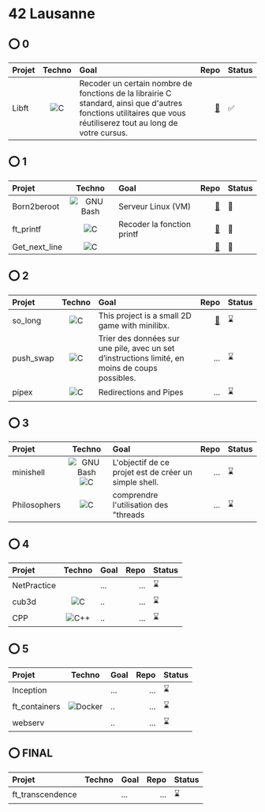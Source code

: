 # 42 Lausanne

## ⭕ 0
| Projet           | Techno                                                                                                     |Goal                                                                                                                                                             | Repo                                                  |Status|
| :--------------- |:---------------:                                                                                           |:-----                                                                                                                                                           |-----:                                                 |------|
| Libft            |<img alt="C" 			        src="https://img.shields.io/badge/-C-A8B9CC?logo=C&logoColor=white"/>             |Recoder un certain nombre de fonctions de la librairie C standard, ainsi que d'autres fonctions utilitaires que vous réutiliserez tout au long de votre cursus.  |[🔗](https://github.com/Madness807/42_libft)           |✅|

## ⭕ 1
| Projet            | Techno                                                                                                    |Goal                                                                                                                                                             |Repo                                                    |Status|
| :---------------  |:---------------:                                                                                          | :-----                                                                                                                                                          |-----:                                                  |------|
| Born2beroot       | <img alt="GNU Bash" 		src="https://img.shields.io/badge/-Bash-4EAA25?logo=GNU Bash&logoColor=white"/>   | Serveur Linux (VM)                                                                                                                                              |  [🔗](https://github.com/Madness807/42_Born2beroot)    |🚧|
| ft_printf         | <img alt="C" 			      src="https://img.shields.io/badge/-C-A8B9CC?logo=C&logoColor=white"/>             | Recoder la fonction printf                                                                                                                                      |  [🔗](https://github.com/Madness807/42_ft_printf)      |🚧|
| Get_next_line     | <img alt="C" 			      src="https://img.shields.io/badge/-C-A8B9CC?logo=C&logoColor=white"/>             |                                                                                                                                                                 | [🔗](https://github.com/Madness807/42_get_next_line)   |🚧|

## ⭕ 2
| Projet            | Techno                                                                                                    |Goal                                                                                                                                                             |Repo                                                     |Status|
| :---------------  |:---------------:                                                                                          | :-----                                                                                                                                                          | -----:                                                  |------| 
| so_long           | <img alt="C" 			      src="https://img.shields.io/badge/-C-A8B9CC?logo=C&logoColor=white"/>             |This project is a small 2D game with minilibx.                                                                                                                   |  [🔗](https://github.com/Madness807/so_long)            |⌛️|
| push_swap         | <img alt="C" 			      src="https://img.shields.io/badge/-C-A8B9CC?logo=C&logoColor=white"/>             |Trier des données sur une pile, avec un set d’instructions limité, en moins de coups possibles.                                                                  | ...                                                     |⌛️|
| pipex             | <img alt="C" 			      src="https://img.shields.io/badge/-C-A8B9CC?logo=C&logoColor=white"/>             |Redirections and Pipes                                                                                                                                           | ...                                                     |⌛️|

## ⭕ 3
| Projet            | Techno                                                                                                     |Goal                                                                                                                                                            |Repo                                                       |Status|
| :---------------  |:---------------:                                                                                           |:-----                                                                                                                                                          | -----:                                                    |------| 
| minishell         | <img alt="GNU Bash" 		src="https://img.shields.io/badge/-Bash-4EAA25?logo=GNU Bash&logoColor=white"/><img alt="C" src="https://img.shields.io/badge/-C-A8B9CC?logo=C&logoColor=white"/>        |L'objectif de ce projet est de créer un simple shell.                     |...                                                        |⌛️|
| Philosophers      | <img alt="C" 			      src="https://img.shields.io/badge/-C-A8B9CC?logo=C&logoColor=white"/>              |comprendre l'utilisation des "threads                                                                                                                                                             |...                                                        |⌛️|

## ⭕ 4
| Projet            | Techno                                                                                                      |Goal                                                                                                                                                           |Repo                                                       |Status|
| :---------------  |:---------------:                                                                                            |:-----                                                                                                                                                        | -----:                                                    |------| 
| NetPractice       |                                                                                                             |...                                                                                                                                                            |  ...                                                      |⌛️|
| cub3d             | <img alt="C" 			      src="https://img.shields.io/badge/-C-A8B9CC?logo=C&logoColor=white"/>               |..                                                                                                                                                             | ...                                                       |⌛️|
| CPP               | <img alt="C++" 			    src="https://img.shields.io/badge/-C++-00599C?logo=C++&logoColor=white"/>           |..                                                                                                                                                             | ...                                                       |⌛️|

## ⭕ 5
| Projet            | Techno                                                                                                      |Goal                                                                                                                                                           |Repo                                                       |Status|
| :---------------  |:---------------:                                                                                            |:-----                                                                                                                                                         | -----:                                                    |------| 
| Inception         |                                                                                                             |...                                                                                                                                                            |  ...                                                      |⌛️|
| ft_containers     | <img alt="Docker" 		src="https://img.shields.io/badge/-Docker-2496ED?logo=Docker&logoColor=white"/>       |..                                                                                                                                                             | ...                                                       |⌛️|
| webserv           |                                                                                                             |..                                                                                                                                                             | ...                                                       |⌛️|

## ⭕ FINAL
| Projet            | Techno                                                                                                      |Goal                                                                                                                                                           |Repo                                                       |Status|
| :---------------  |:---------------:                                                                                            |:-----                                                                                                                                                         |-----:                                                      |------| 
| ft_transcendence  |                                                                                                             |...                                                                                                                                                            |...                                                        |⌛️|

